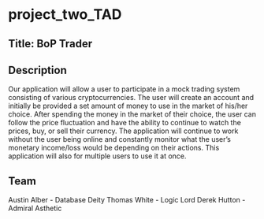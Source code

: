 # project_two_TAD

## Title:  BoP Trader
    
## Description    
Our application will allow a user to participate in a mock trading system consisting of various cryptocurrencies. The user will create an account and initially be provided a set amount of money to use in the market of his/her choice. After spending the money in the market of their choice, the user can follow the price fluctuation and have the ability to continue to watch the prices, buy, or sell their currency. The application will continue to work without the user being online and constantly monitor what the user’s monetary income/loss would be depending on their actions. This application will also for multiple users to use it at once.
                
## Team
Austin Alber - Database Deity
Thomas White - Logic Lord
Derek Hutton - Admiral Asthetic